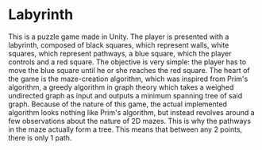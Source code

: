 # Labyrinth
This is a puzzle game made in Unity. The player is presented with a labyrinth, composed of black squares, which represent walls, white squares, which represent pathways, a blue square, which the player controls and a red square. The objective is very simple: the player has to move the blue square until he or she reaches the red square.
The heart of the game is the maze-creation algorithm, which was inspired from Prim's algorithm, a greedy algorithm in graph theory which takes a weighed undirected graph as input and outputs a minimum spanning tree of said graph. Because of the nature of this game, the actual implemented algorithm looks nothing like Prim's algorithm, but instead revolves around a few observations about the nature of 2D mazes. This is why the pathways in the maze actually form a tree. This means that between any 2 points, there is only 1 path.
